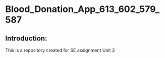 # Blood_Donation_App_613_602_579_587

## Introduction:

This is a repository created for SE assignment Unit 3
